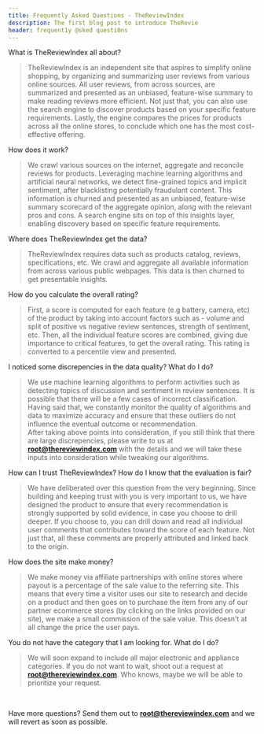 ```yaml
---
title: Frequently Asked Questions - TheReviewIndex
description: The first blog post to introduce TheRevie
header: frequent1y @sked questi0ns
---
```


What is TheReviewIndex all about? 

> TheReviewIndex is an independent site that aspires to simplify online shopping, by organizing and summarizing user reviews from various online sources. All user reviews, from across sources, are summarized and presented as an unbiased, feature-wise summary to make reading reviews more efficient.  Not just that, you can also use the search engine to discover products based on your specific feature requirements. Lastly, the engine compares the prices for products across all the online stores, to conclude which one has the most cost-effective offering.


How does it work?

> We crawl various sources on the internet, aggregate and reconcile reviews for products. Leveraging machine learning algorithms and artificial neural networks, we detect fine-grained topics and implicit sentiment, after blacklisting potentially fraudulant content. This information is churned and presented as an unbiased, feature-wise summary scorecard of the aggregate opinion, along with the relevant pros and cons. A search engine sits on top of this insights layer, enabling discovery based on specific feature requirements.


Where does TheReviewIndex get the data?

> TheReviewIndex requires data such as products catalog, reviews, specifications, etc. We crawl and aggregate all available information from across various public webpages. This data is then churned to get presentable insights.


How do you calculate the overall rating?

> First, a score is computed for each feature (e.g battery, camera, etc) of the product by taking into account factors such as - volume and split of positive vs negative review sentences, strength of sentiment, etc. Then, all the individual feature scores are combined, giving due importance to critical features, to get the overall rating. This rating is converted to a percentile view and presented.  



I noticed some discrepencies in the data quality? What do I do?

> We use machine learning algorithms to perform activities such as detecting topics of discussion and sentiment in review sentences. It is possible that there will be a few cases of incorrect classification.  
> Having said that, we constantly monitor the quality of algorithms and data to maximize accuracy and ensure that these outliers do not influence the eventual outcome or recommendation.   
> After taking above points into consideration, if you still think that there are large discrepencies, please write to us at **root@thereviewindex.com** with the details and we will take these inputs into consideration while tweaking our algorithms.


How can I trust TheReviewIndex? How do I know that the evaluation is fair?

> We have deliberated over this question from the very beginning. Since building and keeping trust with you is very important to us, we have designed the product to ensure that every recommendation is strongly supported by solid evidence, in case you choose to drill deeper. If you choose to, you can drill down and read all individual user comments that contributes toward the score of each feature. Not just that, all these comments are properly attributed and linked back to the origin.  


How does the site make money?

> We make money via affiliate partnerships with online stores where payout is a percentage of the sale value to the referring site. This means that every time a visitor uses our site to research and decide on a product and then goes on to purchase the item from any of our partner ecommerce stores (by clicking on the links provided on our site), we make a small commission of the sale value. This doesn’t at all change the price the user pays.

You do not have the category that I am looking for. What do I do?

> We will soon expand to include all major electronic and appliance categories. If you do not want to wait, shoot out a request at **root@thereviewindex.com**. Who knows, maybe we will be able to prioritize your request.


&nbsp;

Have more questions? Send them out to **root@thereviewindex.com** and we will revert as soon as possible.


&nbsp;
